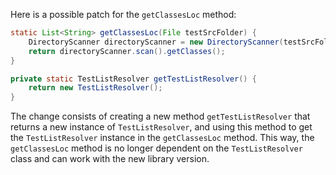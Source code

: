 Here is a possible patch for the `getClassesLoc` method:
```java
static List<String> getClassesLoc(File testSrcFolder) {
    DirectoryScanner directoryScanner = new DirectoryScanner(testSrcFolder, getTestListResolver().getWildcard());
    return directoryScanner.scan().getClasses();
}

private static TestListResolver getTestListResolver() {
    return new TestListResolver();
}
```
The change consists of creating a new method `getTestListResolver` that returns a new instance of `TestListResolver`, and using this method to get the `TestListResolver` instance in the `getClassesLoc` method. This way, the `getClassesLoc` method is no longer dependent on the `TestListResolver` class and can work with the new library version.